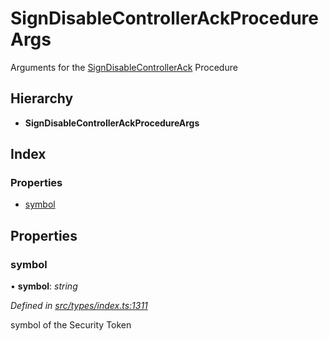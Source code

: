# SignDisableControllerAckProcedureArgs

Arguments for the [SignDisableControllerAck](../enums/_types_index_.proceduretype.md#signdisablecontrollerack) Procedure

## Hierarchy

* **SignDisableControllerAckProcedureArgs**

## Index

### Properties

* [symbol](_types_index_.signdisablecontrollerackprocedureargs.md#symbol)

## Properties

### symbol

• **symbol**: _string_

_Defined in_ [_src/types/index.ts:1311_](https://github.com/PolymathNetwork/polymath-sdk/blob/e8bbc1e/src/types/index.ts#L1311)

symbol of the Security Token

